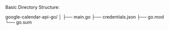 Basic Directory Structure: 

google-calendar-api-go/
│
├── main.go
├── credentials.json
├── go.mod
└── go.sum
